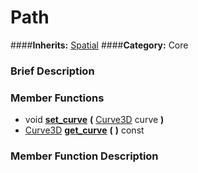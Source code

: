 #  Path  
####**Inherits:** [Spatial](class_spatial)
####**Category:** Core

###  Brief Description  


###  Member Functions 
  * void  **[set&#95;curve](#set_curve)**  **(** [Curve3D](class_curve3d) curve  **)**
  * [Curve3D](class_curve3d)  **[get&#95;curve](#get_curve)**  **(** **)** const

###  Member Function Description  
